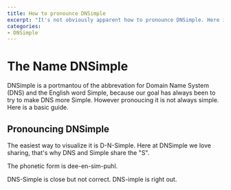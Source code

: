 ```yaml
---
title: How to pronounce DNSimple
excerpt: "It's not obviously apparent how to pronounce DNSimple. Here is a guide for you."
categories:
- DNSimple
---
```


# The Name DNSimple

DNSimple is a portmantou of the abbrevation for Domain Name System (DNS) and the English word Simple, because our goal has always been to try to make DNS more Simple.
However pronoucing it is not always simple.
Here is a basic guide.

## Pronouncing DNSimple

The easiest way to visualize it is D-N-Simple.
Here at DNSimple we love sharing, that's why DNS and Simple share the "S".

The phonetic form is dee-en-sim-puhl.

DNS-Simple is close but not correct.
DNS-imple is right out.
